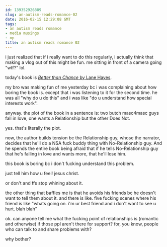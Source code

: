 ```yaml
---
id: 139352926889
slug: an-autism-reads-romance-02
date: 2016-02-15 12:29:08 GMT
tags:
- an autism reads romance
- media musings
- op
title: an autism reads romance 02
---
```

i just realized that if i really want to do this regularly, i actually think that making a vlog out of this might be fun. me sitting in front of a camera going "wtf?" lol.

today's book is [_Better than Chance_ by Lane Hayes](http://www.goodreads.com/book/show/20338332-better-than-chance). 

my bro was making fun of me yesterday bc i was complaining about how boring the book is. except that i was listening to it for the second time. he was all "why do u do this" and i was like "do u understand how special interests work".

anyway. the plot of the book in a sentence is: two butch masc4masc guys fall in love, one wants a Relationship but the other Does Not.

yes. that's literally the plot. 

now, the author builds tension bc the Relationship guy, whose the narrator, decides that he'll do a NSA fuck buddy thing with No-Relationship guy. And he spends the entire book being afraid that if he tells No-Relationship guy that he's falling in love and wants more, that he'll lose him.

this book is boring bc i don't fucking understand this problem.

just tell him how u feel! jesus christ. 

or don't and ffs stop whining about it. 

the other thing that baffles me is that he avoids his friends bc he doesn't want to tell them about it. and there is like. five fucking scenes where his friend is like "whats going on. i'm ur best friend and i don't want to see u hurt. blah blah"

ok. can anyone tell me what the fucking point of relationships is (romantic and otherwise) if those ppl aren't there for support? for, you know, people who can talk to and share problems with?

why bother?